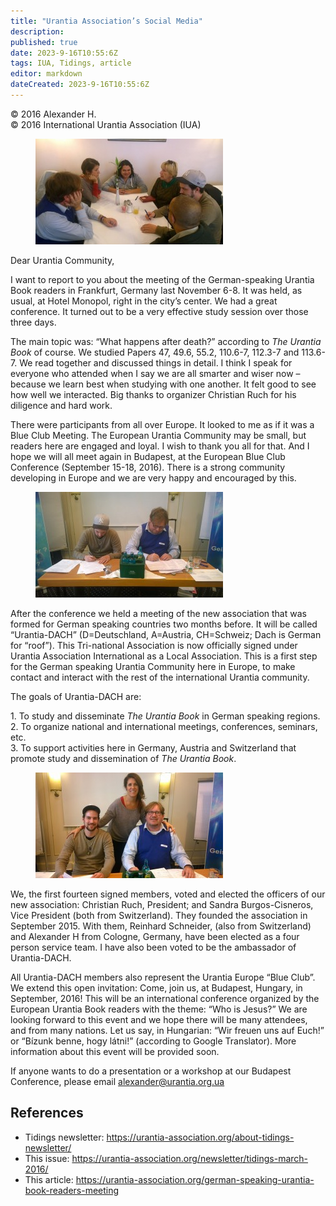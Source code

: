 ```yaml
---
title: "Urantia Association’s Social Media"
description: 
published: true
date: 2023-9-16T10:55:6Z
tags: IUA, Tidings, article
editor: markdown
dateCreated: 2023-9-16T10:55:6Z
---
```


<p class="v-card v-sheet theme--light gray lighten-3 px-2">© 2016 Alexander H.<br>© 2016 International Urantia Association (IUA)</p>

<figure id="Figure_1" class="image urantiapedia image-style-align-left">
<img src="../../../image/article/IUA_Tidings/German-meeting-Mini-Blue-Club-meeting-300x169.jpg">
</figure>

Dear Urantia Community,

I want to report to you about the meeting of the German-speaking Urantia Book readers in Frankfurt, Germany last November 6-8. It was held, as usual, at Hotel Monopol, right in the city’s center. We had a great conference. It turned out to be a very effective study session over those three days.

The main topic was: “What happens after death?” according to _The Urantia Book_ of course. We studied Papers 47, 49.6, 55.2, 110.6-7, 112.3-7 and 113.6-7. We read together and discussed things in detail. I think I speak for everyone who attended when I say we are all smarter and wiser now – because we learn best when studying with one another. It felt good to see how well we interacted. Big thanks to organizer Christian Ruch for his diligence and hard work.

There were participants from all over Europe. It looked to me as if it was a Blue Club Meeting. The European Urantia Community may be small, but readers here are engaged and loyal. I wish to thank you all for that. And I hope we will all meet again in Budapest, at the European Blue Club Conference (September 15-18, 2016). There is a strong community developing in Europe and we are very happy and encouraged by this.

<figure id="Figure_2" class="image urantiapedia image-style-align-left">
<img src="../../../image/article/IUA_Tidings/German-meeting-Signing-300x169.jpg">
</figure>

After the conference we held a meeting of the new association that was formed for German speaking countries two months before. It will be called “Urantia-DACH” (D=Deutschland, A=Austria, CH=Schweiz; Dach is German for “roof”). This Tri-national Association is now officially signed under Urantia Association International as a Local Association. This is a first step for the German speaking Urantia Community here in Europe, to make contact and interact with the rest of the international Urantia community.

The goals of Urantia-DACH are:

1\. To study and disseminate _The Urantia Book_ in German speaking regions.  
2\. To organize national and international meetings, conferences, seminars, etc.  
3\. To support activities here in Germany, Austria and Switzerland that promote study and dissemination of _The Urantia Book_.

<figure id="Figure_3" class="image urantiapedia image-style-align-right">
<img src="../../../image/article/IUA_Tidings/German-meeting-Alexander-Sandra-and-Christian-300x169.jpg">
</figure>

We, the first fourteen signed members, voted and elected the officers of our new association: Christian Ruch, President; and Sandra Burgos-Cisneros, Vice President (both from Switzerland). They founded the association in September 2015. With them, Reinhard Schneider, (also from Switzerland) and Alexander H from Cologne, Germany, have been elected as a four person service team. I have also been voted to be the ambassador of Urantia-DACH.

All Urantia-DACH members also represent the Urantia Europe “Blue Club”. We extend this open invitation: Come, join us, at Budapest, Hungary, in September, 2016! This will be an international conference organized by the European Urantia Book readers with the theme: “Who is Jesus?” We are looking forward to this event and we hope there will be many attendees, and from many nations. Let us say, in Hungarian: “Wir freuen uns auf Euch!” or “Bízunk benne, hogy látni!” (according to Google Translator). More information about this event will be provided soon.

If anyone wants to do a presentation or a workshop at our Budapest Conference, please email [alexander@urantia.org.ua](mailto:alexander@urantia.org.ua)

## References

- Tidings newsletter: https://urantia-association.org/about-tidings-newsletter/
- This issue: https://urantia-association.org/newsletter/tidings-march-2016/
- This article: https://urantia-association.org/german-speaking-urantia-book-readers-meeting